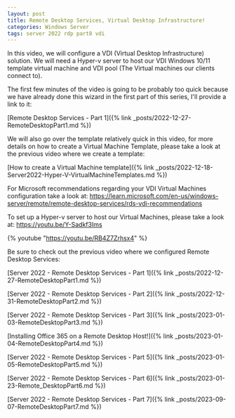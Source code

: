 ```yaml
---
layout: post
title: Remote Desktop Services, Virtual Desktop Infrastructure!
categories: Windows Server
tags: server 2022 rdp part8 vdi
---
```


In this video, we will configure a VDI (Virtual Desktop Infrastructure) solution.
We will need a Hyper-v server to host our VDI Windows 10/11 template virtual machine and VDI pool (The Virtual machines our clients connect to).

The first few minutes of the video is going to be probably too quick because we have already done this wizard in the first part of this series, I'll provide a link to it:

[Remote Desktop Services - Part 1]({% link _posts/2022-12-27-RemoteDesktopPart1.md %})

We will also go over the template relatively quick in this video, for more details on how to create a Virtual Machine Template, please take a look at the previous video where we create a template:

[How to create a Virtual Machine template]({% link _posts/2022-12-18-Server2022-Hyper-V-VirtualMachineTemplates.md %})

For Microsoft recommendations regarding your VDI Virtual Machines configuration take a look at:
https://learn.microsoft.com/en-us/windows-server/remote/remote-desktop-services/rds-vdi-recommendations

To set up a Hyper-v server to host our Virtual Machines, please take a look at:
https://youtu.be/Y-Sadkf3Ims


{% youtube "https://youtu.be/RB4Z7Zrhsx4" %}




Be sure to check out the previous video where we configured Remote Desktop Services:

[Server 2022 - Remote Desktop Services - Part 1]({% link _posts/2022-12-27-RemoteDesktopPart1.md %})

[Server 2022 - Remote Desktop Services - Part 2]({% link _posts/2022-12-31-RemoteDesktopPart2.md %})

[Server 2022 - Remote Desktop Services - Part 3]({% link _posts/2023-01-03-RemoteDesktopPart3.md %})

[Installing Office 365 on a Remote Desktop Host!]({% link _posts/2023-01-04-RemoteDesktopPart4.md %})

[Server 2022 - Remote Desktop Services - Part 5]({% link _posts/2023-01-05-RemoteDesktopPart5.md %})

[Server 2022 - Remote Desktop Services - Part 6]({% link _posts/2023-01-23-Remote_DesktopPart6.md %})

[Server 2022 - Remote Desktop Services - Part 7]({% link _posts/2023-09-07-RemoteDesktopPart7.md %})

